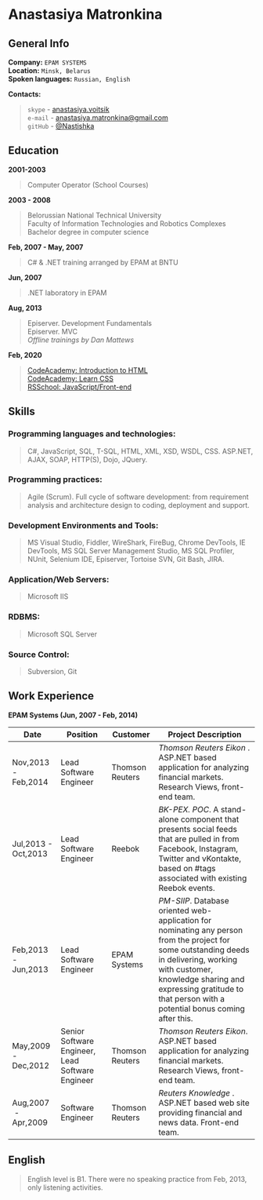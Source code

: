 # Anastasiya Matronkina

## General Info

**Company:**            `EPAM SYSTEMS`  
**Location:**           `Minsk, Belarus`  
**Spoken languages:**   `Russian, English`

**Contacts:**  
> `skype` - [anastasiya.voitsik](skype:anastasiya.voitsik?userinfo)  
> `e-mail` - [anastasiya.matronkina@gmail.com](mailto:anastasiya.matronkina@gmail.com)  
> `gitHub` - [@Nastishka](https://github.com/Nastishka)

## Education

**2001-2003**
> Computer Operator (School Courses)

**2003 - 2008**
> Belorussian National Technical University  
> Faculty of Information Technologies and Robotics Complexes  
> Bachelor degree in computer science

**Feb, 2007 - May, 2007**
> C# & .NET training arranged by EPAM at BNTU

**Jun, 2007**
> .NET laboratory in EPAM

**Aug, 2013**
> Episerver. Development Fundamentals  
> Episerver. MVC  
> *Offline trainings by Dan Mattews*

**Feb, 2020**
> [CodeAcademy: Introduction to HTML](https://www.codecademy.com/profiles/anastasiyaMatronkina6263081298)  
> [CodeAcademy: Learn CSS](https://www.codecademy.com/profiles/anastasiyaMatronkina6263081298)  
> [RSSchool: JavaScript/Front-end](https://rs.school/js/)

## Skills

### **Programming languages and technologies:**
> C#, JavaScript, SQL, T-SQL, HTML, XML, XSD, WSDL, CSS.
> ASP.NET, AJAX, SOAP, HTTP(S), Dojo, JQuery.

### **Programming practices:**
> Agile (Scrum). Full cycle of software development: from requirement analysis and architecture design to coding, deployment and support.

### **Development Environments and Tools:**
> MS Visual Studio, Fiddler, WireShark, FireBug, Chrome DevTools, IE DevTools, MS SQL Server Management Studio, MS SQL Profiler, NUnit, Selenium IDE, Episerver, Tortoise SVN, Git Bash, JIRA.

### **Application/Web Servers:**
> Microsoft IIS

### **RDBMS:**
> Microsoft SQL Server

### Source Control:
> Subversion, Git

## Work Experience

**EPAM Systems (Jun, 2007 - Feb, 2014)**

Date | Position | Customer | Project Description
------------ | ------------- | ------------- | -------------
Nov,2013  -  Feb,2014 | Lead Software Engineer | Thomson Reuters | *Thomson Reuters Eikon* . ASP.NET based application for analyzing financial markets. Research Views, front-end team.
Jul,2013  -  Oct,2013 | Lead Software Engineer | Reebok | *BK-PEX. POC*. A stand-alone component that presents social feeds that are pulled in from Facebook, Instagram, Twitter and vKontakte, based on #tags associated with existing Reebok events.
Feb,2013  -  Jun,2013 | Lead Software Engineer | EPAM Systems | *PM-SIIP*. Database oriented web-application for nominating any person from the project for some outstanding deeds in delivering, working with customer, knowledge sharing and expressing gratitude to that person with a potential bonus coming after this.
May,2009  -  Dec,2012 | Senior Software Engineer, Lead Software Engineer | Thomson Reuters | *Thomson Reuters Eikon*. ASP.NET based application for analyzing financial markets. Research Views, front-end team.
 Aug,2007  -  Apr,2009 | Software Engineer | Thomson Reuters | *Reuters Knowledge* . ASP.NET based web site providing financial and news data. Front-end team.

## English

> English level is B1. There were no speaking practice from Feb, 2013, only listening activities.
